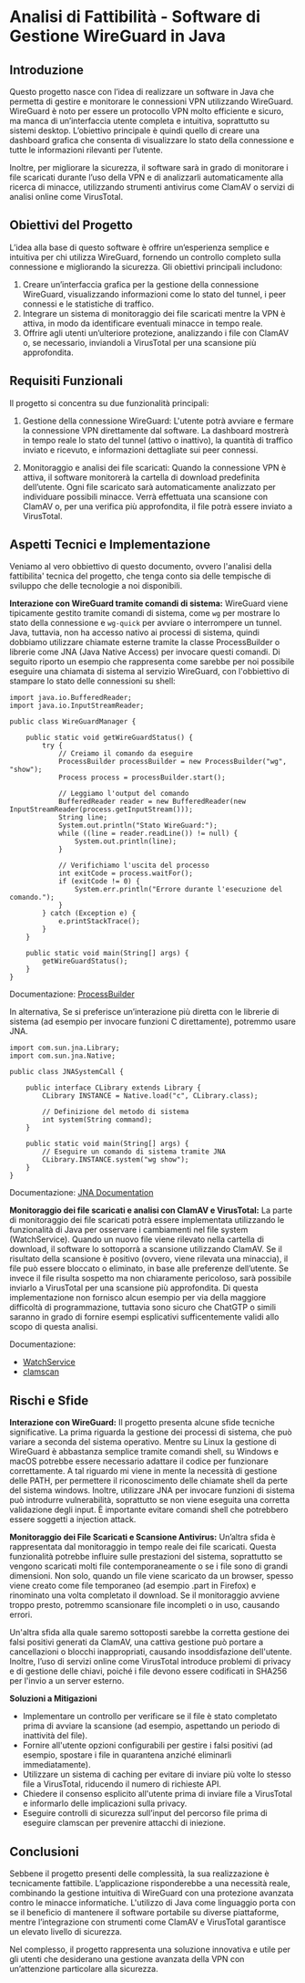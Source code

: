 # Analisi di Fattibilità - Software di Gestione WireGuard in Java


## Introduzione

Questo progetto nasce con l’idea di realizzare un software in Java che permetta di gestire e monitorare le connessioni VPN utilizzando WireGuard. WireGuard è noto per essere un protocollo VPN molto efficiente e sicuro, ma manca di un’interfaccia utente completa e intuitiva, soprattutto su sistemi desktop. L’obiettivo principale è quindi quello di creare una dashboard grafica che consenta di visualizzare lo stato della connessione e tutte le informazioni rilevanti per l’utente.

Inoltre, per migliorare la sicurezza, il software sarà in grado di monitorare i file scaricati durante l’uso della VPN e di analizzarli automaticamente alla ricerca di minacce, utilizzando strumenti antivirus come ClamAV o servizi di analisi online come VirusTotal.


## Obiettivi del Progetto

L’idea alla base di questo software è offrire un’esperienza semplice e intuitiva per chi utilizza WireGuard, fornendo un controllo completo sulla connessione e migliorando la sicurezza. Gli obiettivi principali includono:
1. Creare un’interfaccia grafica per la gestione della connessione WireGuard, visualizzando informazioni come lo stato del tunnel, i peer connessi e le statistiche di traffico.
2. Integrare un sistema di monitoraggio dei file scaricati mentre la VPN è attiva, in modo da identificare eventuali minacce in tempo reale.
3. Offrire agli utenti un’ulteriore protezione, analizzando i file con ClamAV o, se necessario, inviandoli a VirusTotal per una scansione più approfondita.


## Requisiti Funzionali

Il progetto si concentra su due funzionalità principali:

1. Gestione della connessione WireGuard: L'utente potrà avviare e fermare la connessione VPN direttamente dal software. La dashboard mostrerà in tempo reale lo stato del tunnel (attivo o inattivo), la quantità di traffico inviato e ricevuto, e informazioni dettagliate sui peer connessi.

2. Monitoraggio e analisi dei file scaricati: Quando la connessione VPN è attiva, il software monitorerà la cartella di download predefinita dell’utente. Ogni file scaricato sarà automaticamente analizzato per individuare possibili minacce. Verrà effettuata una scansione con ClamAV o, per una verifica più approfondita, il file potrà essere inviato a VirusTotal.


## Aspetti Tecnici e Implementazione
Veniamo al vero obbiettivo di questo documento, ovvero l'analisi della fattibilita' tecnica del progetto, che tenga conto sia delle tempische di sviluppo che delle tecnologie a noi disponibili.

**Interazione con WireGuard tramite comandi di sistema:**
WireGuard viene tipicamente gestito tramite comandi di sistema, come ```wg``` per mostrare lo stato della connessione e ```wg-quick``` per avviare o interrompere un tunnel. Java, tuttavia, non ha accesso nativo ai processi di sistema, quindi dobbiamo utilizzare chiamate esterne tramite la classe ProcessBuilder o librerie come JNA (Java Native Access) per invocare questi comandi.
Di seguito riporto un esempio che rappresenta come sarebbe per noi possibile eseguire una chiamata di sistema al servizio WireGuard, con l'obbiettivo di stampare lo stato delle connessioni su shell:
```
import java.io.BufferedReader;
import java.io.InputStreamReader;

public class WireGuardManager {

    public static void getWireGuardStatus() {
        try {
            // Creiamo il comando da eseguire
            ProcessBuilder processBuilder = new ProcessBuilder("wg", "show");
            Process process = processBuilder.start();

            // Leggiamo l'output del comando
            BufferedReader reader = new BufferedReader(new InputStreamReader(process.getInputStream()));
            String line;
            System.out.println("Stato WireGuard:");
            while ((line = reader.readLine()) != null) {
                System.out.println(line);
            }

            // Verifichiamo l'uscita del processo
            int exitCode = process.waitFor();
            if (exitCode != 0) {
                System.err.println("Errore durante l'esecuzione del comando.");
            }
        } catch (Exception e) {
            e.printStackTrace();
        }
    }

    public static void main(String[] args) {
        getWireGuardStatus();
    }
}
```
Documentazione: [ProcessBuilder](https://docs.oracle.com/en/java/javase/17/docs/api/java.base/java/lang/ProcessBuilder.html)

In alternativa, Se si preferisce un’interazione più diretta con le librerie di sistema (ad esempio per invocare funzioni C direttamente), potremmo usare JNA.

```
import com.sun.jna.Library;
import com.sun.jna.Native;

public class JNASystemCall {

    public interface CLibrary extends Library {
        CLibrary INSTANCE = Native.load("c", CLibrary.class);

        // Definizione del metodo di sistema
        int system(String command);
    }

    public static void main(String[] args) {
        // Eseguire un comando di sistema tramite JNA
        CLibrary.INSTANCE.system("wg show");
    }
}
```
Documentazione: [JNA Documentation](https://github.com/java-native-access/jna)

**Monitoraggio dei file scaricati e analisi con ClamAV e VirusTotal:**
La parte di monitoraggio dei file scaricati potrà essere implementata utilizzando le funzionalità di Java per osservare i cambiamenti nel file system (WatchService). Quando un nuovo file viene rilevato nella cartella di download, il software lo sottoporrà a scansione utilizzando ClamAV. Se il risultato della scansione è positivo (ovvero, viene rilevata una minaccia), il file può essere bloccato o eliminato, in base alle preferenze dell’utente. Se invece il file risulta sospetto ma non chiaramente pericoloso, sarà possibile inviarlo a VirusTotal per una scansione più approfondita.
Di questa implementazione non fornisco alcun esempio per via della maggiore difficoltà di programmazione, tuttavia sono sicuro che ChatGTP o simili saranno in grado di fornire esempi esplicativi sufficentemente validi allo scopo di questa analisi.

Documentazione: 
- [WatchService](https://docs.oracle.com/en/java/javase/17/docs/api/java.base/java/nio/file/WatchService.html)
- [clamscan](https://docs.clamav.net/manual/Usage/Scanning.html)


## Rischi e Sfide

**Interazione con WireGuard:**
Il progetto presenta alcune sfide tecniche significative. La prima riguarda la gestione dei processi di sistema, che può variare a seconda del sistema operativo. Mentre su Linux la gestione di WireGuard è abbastanza semplice tramite comandi shell, su Windows e macOS potrebbe essere necessario adattare il codice per funzionare correttamente. A tal riguardo mi viene in mente la necessità di gestione delle PATH, per permettere il riconoscimento delle chiamate shell da perte del sistema windows.
Inoltre, utilizzare JNA per invocare funzioni di sistema può introdurre vulnerabilità, soprattutto se non viene eseguita una corretta validazione degli input. È importante evitare comandi shell che potrebbero essere soggetti a injection attack.

**Monitoraggio dei File Scaricati e Scansione Antivirus:**
Un’altra sfida è rappresentata dal monitoraggio in tempo reale dei file scaricati. Questa funzionalità potrebbe influire sulle prestazioni del sistema, soprattutto se vengono scaricati molti file contemporaneamente o se i file sono di grandi dimensioni.
Non solo, quando un file viene scaricato da un browser, spesso viene creato come file temporaneo (ad esempio .part in Firefox) e rinominato una volta completato il download. Se il monitoraggio avviene troppo presto, potremmo scansionare file incompleti o in uso, causando errori.

Un'altra sfida alla quale saremo sottoposti sarebbe la corretta gestione dei falsi positivi generati da ClamAV, una cattiva gestione può portare a cancellazioni o blocchi inappropriati, causando insoddisfazione dell'utente.
Inoltre, l’uso di servizi online come VirusTotal introduce problemi di privacy e di gestione delle chiavi, poiché i file devono essere codificati in SHA256 per l'invio a un server esterno.

**Soluzioni a Mitigazioni**
- Implementare un controllo per verificare se il file è stato completato prima di avviare la scansione (ad esempio, aspettando un periodo di inattività del file).
- Fornire all'utente opzioni configurabili per gestire i falsi positivi (ad esempio, spostare i file in quarantena anziché eliminarli immediatamente).
- Utilizzare un sistema di caching per evitare di inviare più volte lo stesso file a VirusTotal, riducendo il numero di richieste API.
- Chiedere il consenso esplicito all'utente prima di inviare file a VirusTotal e informarlo delle implicazioni sulla privacy.
- Eseguire controlli di sicurezza sull’input del percorso file prima di eseguire clamscan per prevenire attacchi di iniezione.
  
## Conclusioni

Sebbene il progetto presenti delle complessità, la sua realizzazione è tecnicamente fattibile. L’applicazione risponderebbe a una necessità reale, combinando la gestione intuitiva di WireGuard con una protezione avanzata contro le minacce informatiche. L'utilizzo di Java come linguaggio porta con se il beneficio di mantenere il software portabile su diverse piattaforme, mentre l’integrazione con strumenti come ClamAV e VirusTotal garantisce un elevato livello di sicurezza.

Nel complesso, il progetto rappresenta una soluzione innovativa e utile per gli utenti che desiderano una gestione avanzata della VPN con un’attenzione particolare alla sicurezza.
